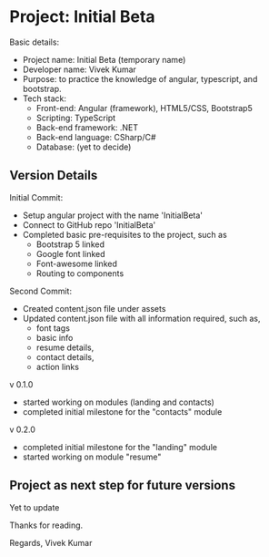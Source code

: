 # Project: Initial Beta
Basic details:
  - Project name: Initial Beta (temporary name)
  - Developer name: Vivek Kumar
  - Purpose: to practice the knowledge of angular, typescript, and bootstrap.
  - Tech stack:
      - Front-end: Angular (framework), HTML5/CSS, Bootstrap5
      - Scripting: TypeScript
      - Back-end framework: .NET
      - Back-end language: CSharp/C#
      - Database: (yet to decide)

## Version Details
Initial Commit:
  - Setup angular project with the name 'InitialBeta'
  - Connect to GitHub repo 'InitialBeta'
  - Completed basic pre-requisites to the project, such as
      - Bootstrap 5 linked
      - Google font linked
      - Font-awesome linked
      - Routing to components
   
Second Commit:
  - Created content.json file under assets
  - Updated content.json file with all information required, such as,
      - font tags
      - basic info
      - resume details,
      - contact details,
      - action links

v 0.1.0
  - started working on modules (landing and contacts)
  - completed initial milestone for the "contacts" module

v 0.2.0
  - completed initial milestone for the "landing" module
  - started working on module "resume"

## Project as next step for future versions
Yet to update


Thanks for reading.

Regards,
Vivek Kumar
